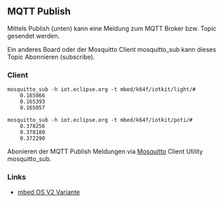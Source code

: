 ## MQTT Publish

Mittels Publish (unten) kann eine Meldung zum MQTT Broker bzw. Topic gesendet werden.

Ein anderes Board oder der Mosquitto Client mosquitto_sub kann dieses Topic Abonnieren (subscribe).

### Client

	mosquitto_sub -h iot.eclipse.org -t mbed/k64f/iotkit/light/#
		0.165866
		0.165393
		0.165057
	
	mosquitto_sub -h iot.eclipse.org -t mbed/k64f/iotkit/poti/#
		0.378256
		0.378180
		0.372290

Abonieren der MQTT Publish Meldungen via [Mosquitto](https://projects.eclipse.org/projects/technology.mosquitto) Client Utility mosquitto_sub.

### Links

*  [mbed OS V2 Variante](https://developer.mbed.org/compiler/#import:/teams/smdiotkit2ch/code/MQTTPublish/)
